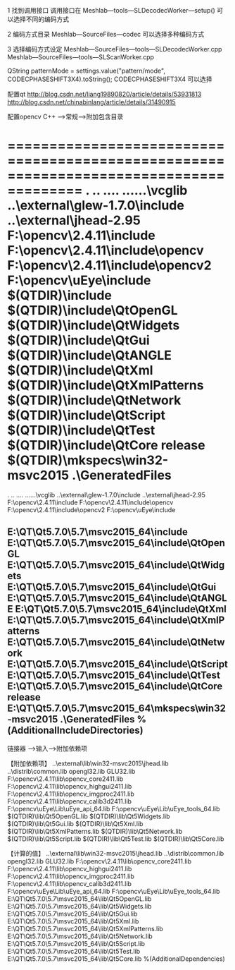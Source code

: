 1 找到调用接口
调用接口在
Meshlab—tools—SLDecodecWorker—setup()
可以选择不同的编码方式

2 编码方式目录
Meshlab—SourceFiles—codec
可以选择多种编码方式

3 选择编码方式设定
Meshlab—SourceFiles—tools—SLDecodecWorker.cpp
Meshlab—SourceFiles—tools—SLScanWorker.cpp

QString patternMode = settings.value("pattern/mode", CODECPHASESHIFT3X4).toString();
CODECPHASESHIFT3X4 可以选择


配置qt
http://blog.csdn.net/liang19890820/article/details/53931813
http://blog.csdn.net/chinabinlang/article/details/31490915

配置opencv
C++ -->常规-->附加包含目录

 
=======================================================================================
.
..
..\..
..\..\..\vcglib
..\external\glew-1.7.0\include
..\external\jhead-2.95
F:\opencv\2.4.11\include
F:\opencv\2.4.11\include\opencv
F:\opencv\2.4.11\include\opencv2
F:\opencv\uEye\include
$(QTDIR)\include
$(QTDIR)\include\QtOpenGL
$(QTDIR)\include\QtWidgets
$(QTDIR)\include\QtGui
$(QTDIR)\include\QtANGLE
$(QTDIR)\include\QtXml
$(QTDIR)\include\QtXmlPatterns
$(QTDIR)\include\QtNetwork
$(QTDIR)\include\QtScript
$(QTDIR)\include\QtTest
$(QTDIR)\include\QtCore
release
$(QTDIR)\mkspecs\win32-msvc2015
.\GeneratedFiles
=======================================================================================
.
..
..\..
..\..\..\vcglib
..\external\glew-1.7.0\include
..\external\jhead-2.95
F:\opencv\2.4.11\include
F:\opencv\2.4.11\include\opencv
F:\opencv\2.4.11\include\opencv2
F:\opencv\uEye\include
 
E:\QT\Qt5.7.0\5.7\msvc2015_64\include
E:\QT\Qt5.7.0\5.7\msvc2015_64\include\QtOpenGL
E:\QT\Qt5.7.0\5.7\msvc2015_64\include\QtWidgets
E:\QT\Qt5.7.0\5.7\msvc2015_64\include\QtGui
E:\QT\Qt5.7.0\5.7\msvc2015_64\include\QtANGLE
E:\QT\Qt5.7.0\5.7\msvc2015_64\include\QtXml
E:\QT\Qt5.7.0\5.7\msvc2015_64\include\QtXmlPatterns
E:\QT\Qt5.7.0\5.7\msvc2015_64\include\QtNetwork
E:\QT\Qt5.7.0\5.7\msvc2015_64\include\QtScript
E:\QT\Qt5.7.0\5.7\msvc2015_64\include\QtTest
E:\QT\Qt5.7.0\5.7\msvc2015_64\include\QtCore
release
E:\QT\Qt5.7.0\5.7\msvc2015_64\mkspecs\win32-msvc2015
.\GeneratedFiles
%(AdditionalIncludeDirectories)
--------------------------------------------------------------------------------------------------------------------------------
链接器 -->输入-->附加依赖项
 
【附加依赖项】
..\external\lib\win32-msvc2015\jhead.lib
..\distrib\common.lib
opengl32.lib
GLU32.lib
F:\opencv\2.4.11\lib\opencv_core2411.lib
F:\opencv\2.4.11\lib\opencv_highgui2411.lib
F:\opencv\2.4.11\lib\opencv_imgproc2411.lib
F:\opencv\2.4.11\lib\opencv_calib3d2411.lib
F:\opencv\uEye\Lib\uEye_api_64.lib
F:\opencv\uEye\Lib\uEye_tools_64.lib
$(QTDIR)\lib\Qt5OpenGL.lib
$(QTDIR)\lib\Qt5Widgets.lib
$(QTDIR)\lib\Qt5Gui.lib
$(QTDIR)\lib\Qt5Xml.lib
$(QTDIR)\lib\Qt5XmlPatterns.lib
$(QTDIR)\lib\Qt5Network.lib
$(QTDIR)\lib\Qt5Script.lib
$(QTDIR)\lib\Qt5Test.lib
$(QTDIR)\lib\Qt5Core.lib
 
【计算的值】
..\external\lib\win32-msvc2015\jhead.lib
..\distrib\common.lib
opengl32.lib
GLU32.lib
F:\opencv\2.4.11\lib\opencv_core2411.lib
F:\opencv\2.4.11\lib\opencv_highgui2411.lib
F:\opencv\2.4.11\lib\opencv_imgproc2411.lib
F:\opencv\2.4.11\lib\opencv_calib3d2411.lib
F:\opencv\uEye\Lib\uEye_api_64.lib
F:\opencv\uEye\Lib\uEye_tools_64.lib
E:\QT\Qt5.7.0\5.7\msvc2015_64\lib\Qt5OpenGL.lib
E:\QT\Qt5.7.0\5.7\msvc2015_64\lib\Qt5Widgets.lib
E:\QT\Qt5.7.0\5.7\msvc2015_64\lib\Qt5Gui.lib
E:\QT\Qt5.7.0\5.7\msvc2015_64\lib\Qt5Xml.lib
E:\QT\Qt5.7.0\5.7\msvc2015_64\lib\Qt5XmlPatterns.lib
E:\QT\Qt5.7.0\5.7\msvc2015_64\lib\Qt5Network.lib
E:\QT\Qt5.7.0\5.7\msvc2015_64\lib\Qt5Script.lib
E:\QT\Qt5.7.0\5.7\msvc2015_64\lib\Qt5Test.lib
E:\QT\Qt5.7.0\5.7\msvc2015_64\lib\Qt5Core.lib
%(AdditionalDependencies)


